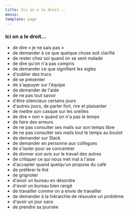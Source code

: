 ```yaml
---
title: Ici on a le droit...
menus:
template: page
---
```



### Ici on a le droit...

* de dire « je ne sais pas »
* de demander à ce que quelque chose soit clarifié
*  de rester chez soi quand on se sent malade
* de dire qu'on n'a pas compris
* de demander ce que signifient les sigles
* d'oublier des trucs
* de se présenter
* de s'appuyer sur l'équipe
* de demander de l'aide
* de ne pas tout savoir
* d'être silencieux certains jours
* d'autres jours, de parler fort, rire et plaisanter
* de mettre son casque sur les oreilles
* de dire « non » quand on n'a pas le temps
* de faire des erreurs
* de ne pas consulter ses mails sur son temps libre
* de ne pas consulter ses mails tout le temps au boulot
* de demander sur Slack
* de demander en personne aux collègues
* de s'isoler pour se concentrer
* de donner son avis sur le travail des autres
* de critiquer ce qui nous met mal à l'aise
* d'accepter quand quelqu'un propose du café
* de préférer le thé
* de grignoter
* d'avoir un bureau en désordre
* d'avoir un bureau bien rangé
* de travailler comme on a envie de travailler
* de demander à la hiérarchie de résoudre un problème
* d'avoir un jour sans
* de prendre sa journée
